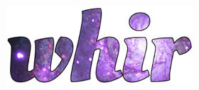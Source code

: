 <p align="center">
	<a href="http://whir.io"><img src="whir.png" alt="whir.io" width="420" /></a>
</p>